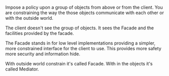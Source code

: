 Impose a policy upon a group of objects from above or from the client.
You are constraining the way the those objects communicate with each other or with the outside world.

The client doesn't see the group of objects. It sees the Facade and the facilities provided by the facade.

The Facade stands in for low level implementations providing a simpler, more constrained interface for the client to use.
This provides more safety more security and information hide.

With outside world constrain it's called Facade.
With in the objects it's called Mediator.